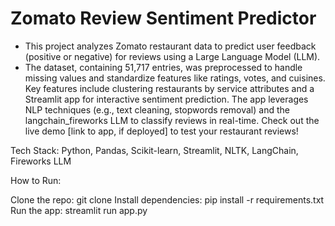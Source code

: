 # Zomato Review Sentiment Predictor

- This project analyzes Zomato restaurant data to predict user feedback (positive or negative) for reviews using a Large Language Model (LLM).
- The dataset, containing 51,717 entries, was preprocessed to handle missing values and standardize features like ratings, votes, and cuisines. Key features include clustering restaurants by service attributes and a Streamlit app for interactive sentiment prediction. The app leverages NLP techniques (e.g., text cleaning, stopwords removal) and the langchain_fireworks LLM to classify reviews in real-time. Check out the live demo [link to app, if deployed] to test your restaurant reviews!

Tech Stack: Python, Pandas, Scikit-learn, Streamlit, NLTK, LangChain, Fireworks LLM

How to Run:

Clone the repo: git clone <repo-link>
Install dependencies: pip install -r requirements.txt
Run the app: streamlit run app.py
